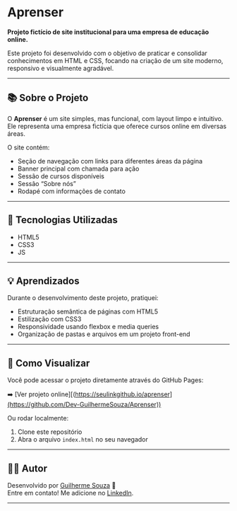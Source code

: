 # Aprenser

**Projeto fictício de site institucional para uma empresa de educação online.**

Este projeto foi desenvolvido com o objetivo de praticar e consolidar conhecimentos em HTML e CSS, focando na criação de um site moderno, responsivo e visualmente agradável.

---

## 📚 Sobre o Projeto

O **Aprenser** é um site simples, mas funcional, com layout limpo e intuitivo. Ele representa uma empresa fictícia que oferece cursos online em diversas áreas.

O site contém:
- Seção de navegação com links para diferentes áreas da página
- Banner principal com chamada para ação
- Sessão de cursos disponíveis
- Sessão “Sobre nós”
- Rodapé com informações de contato

---

## 🚀 Tecnologias Utilizadas

- HTML5
- CSS3
- JS

---

## 💡 Aprendizados

Durante o desenvolvimento deste projeto, pratiquei:
- Estruturação semântica de páginas com HTML5
- Estilização com CSS3
- Responsividade usando flexbox e media queries
- Organização de pastas e arquivos em um projeto front-end

---

## 🔗 Como Visualizar

Você pode acessar o projeto diretamente através do GitHub Pages:

➡️ [Ver projeto online][(https://seulinkgithub.io/aprenser](https://github.com/Dev-GuilhermeSouza/Aprenser))

Ou rodar localmente:
1. Clone este repositório
2. Abra o arquivo `index.html` no seu navegador

---

## 👨‍💻 Autor

Desenvolvido por [Guilherme Souza](https://github.com/Dev-GuilhermeSouza) 👋  
Entre em contato! Me adicione no [LinkedIn]([https://www.linkedin.com/](https://www.linkedin.com/in/guilherme-souza-santos-a47915302/)).

---

